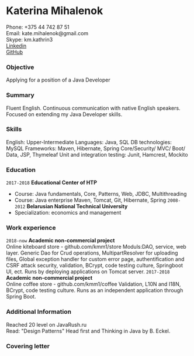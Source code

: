 
# Katerina Mihalenok


<div>Phone: +375 44 742 87 51 </div>
<div>Email: kate.mihalenok@gmail.com</div>
<div>Skype: km.kathrin3</div>
<div><a href="https://goo.gl/ukwSMy">Linkedin</a></div>
<div><a href="https://github.com/kmm1">GitHub</a></div>


### Objective
Applying for a position of a Java Developer

### Summary
Fluent English. Continuous communication with native English speakers.
Focused on extending my Java Developer skills.

### Skills 
English: Upper-Intermediate
Languages: Java, SQL
DB technologies: MySQL
Frameworks: Maven, Hibernate, Spring Core/Security/ MVC/ Boot/ Data, JSP, Thymeleaf
Unit and integration testing: Junit, Hamcrest, Mockito

### Education
`2017-2018`
__Educational Center of HTP__
- Course: Java fundamentals,
Core, Patterns, Web, JDBC, Multithreading
- Course: Java enterprise
Maven, Tomcat, Git, Hibernate, Spring
`2008-2012`
__Belarusian National Technical University__
- Specialization: economics and management

### Work experience 
`2018-now` 
__Academic non-commercial project__
<br /> 
Online kiteboard store - github.com/kmm1/store
Moduls:DAO, service, web layer.
Generic Dao for Crud operations, MultipartResolver for uploading files, Global exception handler for custom error page, authentification and CSRF attack security, validation, BCrypt, code testing culture, Springboot UI, ect.
Runs by deploying applications on Tomcat server.
`2017-2018` 
__Academic non-commercial project__
<br /> 
Online coffee store - github.com/kmm1/coffee
Validation, L10N and I18N, BCrypt, code testing culture.
Runs as an independent application through Spring Boot.

### Additional Information
Reached 20 level on JavaRush.ru<br/>
Read: "Design Patterns" Head first and Thinking in Java by B. Eckel.

### Covering letter

<!-- ### Footer

Last updated: Jan 2018 -->

